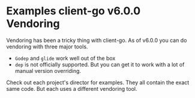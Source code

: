 # Examples client-go v6.0.0 Vendoring

Vendoring has been a tricky thing with client-go. As of v6.0.0 you can do vendoring with three major tools.

  * `Godep` and `glide` work well out of the box
  * `dep` is not officially supported. But you can get it to work with a lot of manual version overriding.

Check out each project's director for examples. They all contain the exact same code. But each uses a different vendoring tool.
